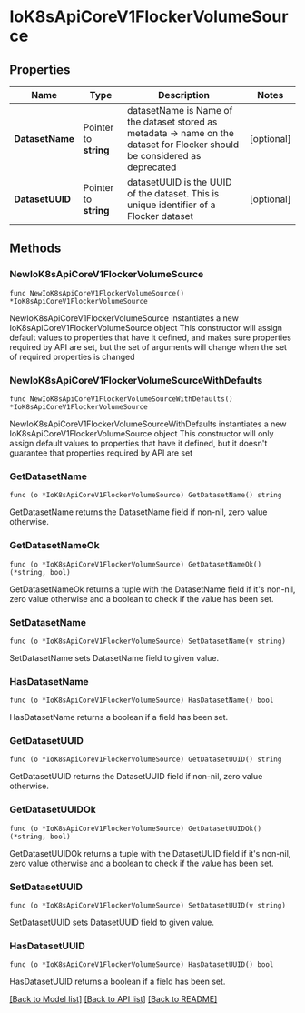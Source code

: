 # IoK8sApiCoreV1FlockerVolumeSource

## Properties

Name | Type | Description | Notes
------------ | ------------- | ------------- | -------------
**DatasetName** | Pointer to **string** | datasetName is Name of the dataset stored as metadata -&gt; name on the dataset for Flocker should be considered as deprecated | [optional] 
**DatasetUUID** | Pointer to **string** | datasetUUID is the UUID of the dataset. This is unique identifier of a Flocker dataset | [optional] 

## Methods

### NewIoK8sApiCoreV1FlockerVolumeSource

`func NewIoK8sApiCoreV1FlockerVolumeSource() *IoK8sApiCoreV1FlockerVolumeSource`

NewIoK8sApiCoreV1FlockerVolumeSource instantiates a new IoK8sApiCoreV1FlockerVolumeSource object
This constructor will assign default values to properties that have it defined,
and makes sure properties required by API are set, but the set of arguments
will change when the set of required properties is changed

### NewIoK8sApiCoreV1FlockerVolumeSourceWithDefaults

`func NewIoK8sApiCoreV1FlockerVolumeSourceWithDefaults() *IoK8sApiCoreV1FlockerVolumeSource`

NewIoK8sApiCoreV1FlockerVolumeSourceWithDefaults instantiates a new IoK8sApiCoreV1FlockerVolumeSource object
This constructor will only assign default values to properties that have it defined,
but it doesn't guarantee that properties required by API are set

### GetDatasetName

`func (o *IoK8sApiCoreV1FlockerVolumeSource) GetDatasetName() string`

GetDatasetName returns the DatasetName field if non-nil, zero value otherwise.

### GetDatasetNameOk

`func (o *IoK8sApiCoreV1FlockerVolumeSource) GetDatasetNameOk() (*string, bool)`

GetDatasetNameOk returns a tuple with the DatasetName field if it's non-nil, zero value otherwise
and a boolean to check if the value has been set.

### SetDatasetName

`func (o *IoK8sApiCoreV1FlockerVolumeSource) SetDatasetName(v string)`

SetDatasetName sets DatasetName field to given value.

### HasDatasetName

`func (o *IoK8sApiCoreV1FlockerVolumeSource) HasDatasetName() bool`

HasDatasetName returns a boolean if a field has been set.

### GetDatasetUUID

`func (o *IoK8sApiCoreV1FlockerVolumeSource) GetDatasetUUID() string`

GetDatasetUUID returns the DatasetUUID field if non-nil, zero value otherwise.

### GetDatasetUUIDOk

`func (o *IoK8sApiCoreV1FlockerVolumeSource) GetDatasetUUIDOk() (*string, bool)`

GetDatasetUUIDOk returns a tuple with the DatasetUUID field if it's non-nil, zero value otherwise
and a boolean to check if the value has been set.

### SetDatasetUUID

`func (o *IoK8sApiCoreV1FlockerVolumeSource) SetDatasetUUID(v string)`

SetDatasetUUID sets DatasetUUID field to given value.

### HasDatasetUUID

`func (o *IoK8sApiCoreV1FlockerVolumeSource) HasDatasetUUID() bool`

HasDatasetUUID returns a boolean if a field has been set.


[[Back to Model list]](../README.md#documentation-for-models) [[Back to API list]](../README.md#documentation-for-api-endpoints) [[Back to README]](../README.md)


